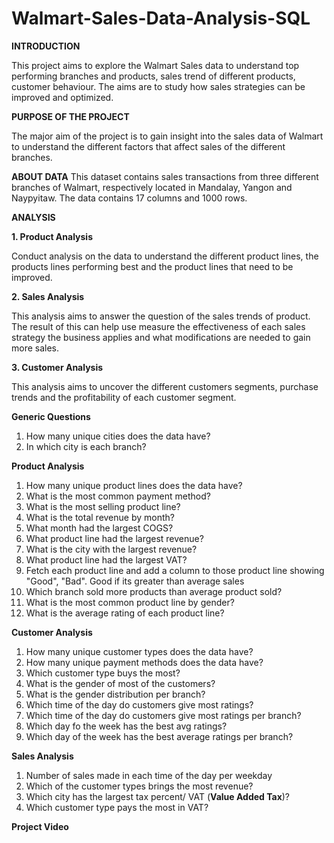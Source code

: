 # Walmart-Sales-Data-Analysis-SQL


**INTRODUCTION**

This project aims to explore the Walmart Sales data to understand top performing branches and products, sales trend of different products, customer behaviour. The aims are to study how sales strategies can be improved and optimized.

**PURPOSE OF THE PROJECT**

The major aim of the project is to gain insight into the sales data of Walmart to understand the different factors that affect sales of the different branches.

**ABOUT DATA**
This dataset contains sales transactions from three different branches of Walmart, respectively located in Mandalay, Yangon and Naypyitaw. The data contains 17 columns and 1000 rows.


**ANALYSIS**

**1. Product Analysis**

Conduct analysis on the data to understand the different product lines, the products lines performing best and the product lines that need to be improved. 

**2. Sales Analysis**

This analysis aims to answer the question of the sales trends of product. The result of this can help use measure the effectiveness of each sales strategy the business applies and what modifications are needed to gain more sales. 

**3. Customer Analysis**

This analysis aims to uncover the different customers segments, purchase trends and the profitability of each customer segment.


**Generic Questions**

1. How many unique cities does the data have? 
2. In which city is each branch? 

**Product Analysis**

1. How many unique product lines does the data have? 
2. What is the most common payment method? 
3. What is the most selling product line? 
4. What is the total revenue by month? 
5. What month had the largest COGS? 
6. What product line had the largest revenue? 
7. What is the city with the largest revenue? 
8. What product line had the largest VAT? 
9. Fetch each product line and add a column to those product line showing "Good", "Bad". Good if its greater than average sales 
10. Which branch sold more products than average product sold? 
11. What is the most common product line by gender? 
12. What is the average rating of each product line?

**Customer Analysis**

1. How many unique customer types does the data have? 
2. How many unique payment methods does the data have? 
3. Which customer type buys the most? 
4. What is the gender of most of the customers?
 5. What is the gender distribution per branch? 
6. Which time of the day do customers give most ratings? 
7. Which time of the day do customers give most ratings per branch? 
8. Which day fo the week has the best avg ratings? 
9. Which day of the week has the best average ratings per branch? 

**Sales Analysis**

1. Number of sales made in each time of the day per weekday 
2. Which of the customer types brings the most revenue? 
3. Which city has the largest tax percent/ VAT (**Value Added Tax**)? 
4. Which customer type pays the most in VAT?

**Project Video**




